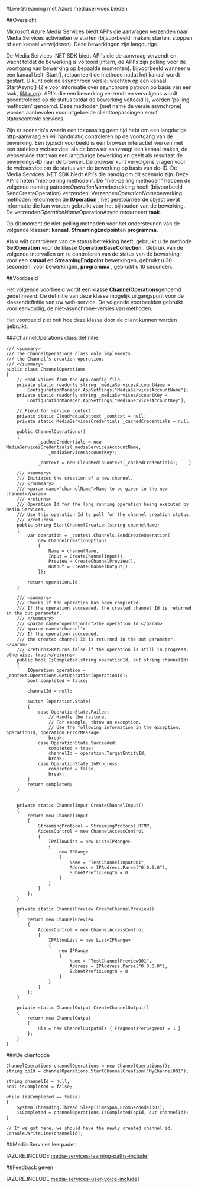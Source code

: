<properties 
    pageTitle="Polling langdurige bewerkingen | Microsoft Azure" 
    description="Dit onderwerp wordt uitgelegd hoe u een poll uitvoeren onder langdurige bewerkingen." 
    services="media-services" 
    documentationCenter="" 
    authors="juliako" 
    manager="erikre" 
    editor=""/>

<tags 
    ms.service="media-services" 
    ms.workload="media" 
    ms.tgt_pltfrm="na" 
    ms.devlang="na" 
    ms.topic="article" 
    ms.date="09/26/2016" 
    ms.author="juliako"/>


#<a name="delivering-live-streaming-with-azure-media-services"></a>Live Streaming met Azure mediaservices bieden

##<a name="overview"></a>Overzicht

Microsoft Azure Media Services biedt API's die aanvragen verzenden naar Media Services activiteiten te starten (bijvoorbeeld: maken, starten, stoppen of een kanaal verwijderen). Deze bewerkingen zijn langdurige.

De Media Services .NET SDK biedt API's die de aanvraag verzendt en wacht totdat de bewerking is voltooid (intern, de API's zijn polling voor de voortgang van bewerking op bepaalde momenten). Bijvoorbeeld wanneer u een kanaal belt. Start(), retourneert de methode nadat het kanaal wordt gestart. U kunt ook de asynchroon versie: wachten op een kanaal. StartAsync() (Zie voor informatie over asynchrone patroon op basis van een taak, [tikt u op](https://msdn.microsoft.com/library/hh873175(v=vs.110).aspx)). API's die een bewerking verzendt en vervolgens wordt gecontroleerd op de status totdat de bewerking voltooid is, worden 'polling methoden' genoemd. Deze methoden (met name de versie asynchrone) worden aanbevolen voor uitgebreide clienttoepassingen en/of statuscontrole services.

Zijn er scenario's waarin een toepassing geen tijd hebt om een langdurige http-aanvraag en wil handmatig controleren op de voortgang van de bewerking. Een typisch voorbeeld is een browser interactief werken met een stateless webservice: als de browser aanvraagt een kanaal maken, de webservice start van een langdurige bewerking en geeft als resultaat de bewerkings-ID naar de browser. De browser kunt vervolgens vragen voor de webservice om de status van de bewerking op basis van de-ID. De Media Services .NET SDK biedt API's die handig om dit scenario zijn. Deze API's heten "niet-peiling methoden".
De "niet-peiling methoden" hebben de volgende naming patroon:*OperationName*betrekking heeft (bijvoorbeeld SendCreateOperation) verzenden. Verzenden*OperationName*bewerking methoden retourneren de **IOperation** ; het geretourneerde object bevat informatie die kan worden gebruikt voor het bijhouden van de bewerking. De verzenden*OperationName*OperationAsync retourneert **taak<IOperation>**.

Op dit moment de niet-peiling methoden voor het ondersteunen van de volgende klassen: **kanaal**, **StreamingEndpoint**en **programma**.

Als u wilt controleren van de status betrekking heeft, gebruikt u de methode **GetOperation** voor de klasse **OperationBaseCollection** . Gebruik van de volgende intervallen om te controleren van de status van de bewerking: voor een **kanaal** en **StreamingEndpoint** bewerkingen, gebruikt u 30 seconden; voor bewerkingen, **programma** , gebruikt u 10 seconden.


##<a name="example"></a>Voorbeeld

Het volgende voorbeeld wordt een klasse **ChannelOperations**genoemd gedefinieerd. De definitie van deze klasse mogelijk uitgangspunt voor de klassendefinitie van uw web-service. De volgende voorbeelden gebruikt voor eenvoudig, de niet-asynchrone-versies van methoden.

Het voorbeeld ziet ook hoe deze klasse door de client kunnen worden gebruikt.

###<a name="channeloperations-class-definition"></a>ChannelOperations class definitie

    /// <summary> 
    /// The ChannelOperations class only implements 
    /// the Channel’s creation operation. 
    /// </summary> 
    public class ChannelOperations
    {
        // Read values from the App.config file.
        private static readonly string _mediaServicesAccountName =
            ConfigurationManager.AppSettings["MediaServicesAccountName"];
        private static readonly string _mediaServicesAccountKey =
            ConfigurationManager.AppSettings["MediaServicesAccountKey"];
    
        // Field for service context.
        private static CloudMediaContext _context = null;
        private static MediaServicesCredentials _cachedCredentials = null;
    
        public ChannelOperations()
        {
                _cachedCredentials = new MediaServicesCredentials(_mediaServicesAccountName,
                    _mediaServicesAccountKey);
    
                _context = new CloudMediaContext(_cachedCredentials);    }
    
        /// <summary>  
        /// Initiates the creation of a new channel.  
        /// </summary>  
        /// <param name="channelName">Name to be given to the new channel</param>  
        /// <returns>  
        /// Operation Id for the long running operation being executed by Media Services. 
        /// Use this operation Id to poll for the channel creation status. 
        /// </returns> 
        public string StartChannelCreation(string channelName)
        {
            var operation = _context.Channels.SendCreateOperation(
                new ChannelCreationOptions
                {
                    Name = channelName,
                    Input = CreateChannelInput(),
                    Preview = CreateChannelPreview(),
                    Output = CreateChannelOutput()
                });
    
            return operation.Id;
        }
    
        /// <summary> 
        /// Checks if the operation has been completed. 
        /// If the operation succeeded, the created channel Id is returned in the out parameter.
        /// </summary> 
        /// <param name="operationId">The operation Id.</param> 
        /// <param name="channel">
        /// If the operation succeeded, 
        /// the created channel Id is returned in the out parameter.</param>
        /// <returns>Returns false if the operation is still in progress; otherwise, true.</returns> 
        public bool IsCompleted(string operationId, out string channelId)
        {
            IOperation operation = _context.Operations.GetOperation(operationId);
            bool completed = false;
    
            channelId = null;
    
            switch (operation.State)
            {
                case OperationState.Failed:
                    // Handle the failure. 
                    // For example, throw an exception. 
                    // Use the following information in the exception: operationId, operation.ErrorMessage.
                    break;
                case OperationState.Succeeded:
                    completed = true;
                    channelId = operation.TargetEntityId;
                    break;
                case OperationState.InProgress:
                    completed = false;
                    break;
            }
            return completed;
        }
    
    
        private static ChannelInput CreateChannelInput()
        {
            return new ChannelInput
            {
                StreamingProtocol = StreamingProtocol.RTMP,
                AccessControl = new ChannelAccessControl
                {
                    IPAllowList = new List<IPRange>
                    {
                        new IPRange
                        {
                            Name = "TestChannelInput001",
                            Address = IPAddress.Parse("0.0.0.0"),
                            SubnetPrefixLength = 0
                        }
                    }
                }
            };
        }
    
        private static ChannelPreview CreateChannelPreview()
        {
            return new ChannelPreview
            {
                AccessControl = new ChannelAccessControl
                {
                    IPAllowList = new List<IPRange>
                    {
                        new IPRange
                        {
                            Name = "TestChannelPreview001",
                            Address = IPAddress.Parse("0.0.0.0"),
                            SubnetPrefixLength = 0
                        }
                    }
                }
            };
        }
    
        private static ChannelOutput CreateChannelOutput()
        {
            return new ChannelOutput
            {
                Hls = new ChannelOutputHls { FragmentsPerSegment = 1 }
            };
        }
    }

###<a name="the-client-code"></a>De clientcode

    ChannelOperations channelOperations = new ChannelOperations();
    string opId = channelOperations.StartChannelCreation("MyChannel001");
    
    string channelId = null;
    bool isCompleted = false;
    
    while (isCompleted == false)
    {
        System.Threading.Thread.Sleep(TimeSpan.FromSeconds(30));
        isCompleted = channelOperations.IsCompleted(opId, out channelId);
    }
    
    // If we got here, we should have the newly created channel id.
    Console.WriteLine(channelId);
 


##<a name="media-services-learning-paths"></a>Media Services leerpaden

[AZURE.INCLUDE [media-services-learning-paths-include](../../includes/media-services-learning-paths-include.md)]

##<a name="provide-feedback"></a>Feedback geven

[AZURE.INCLUDE [media-services-user-voice-include](../../includes/media-services-user-voice-include.md)]
